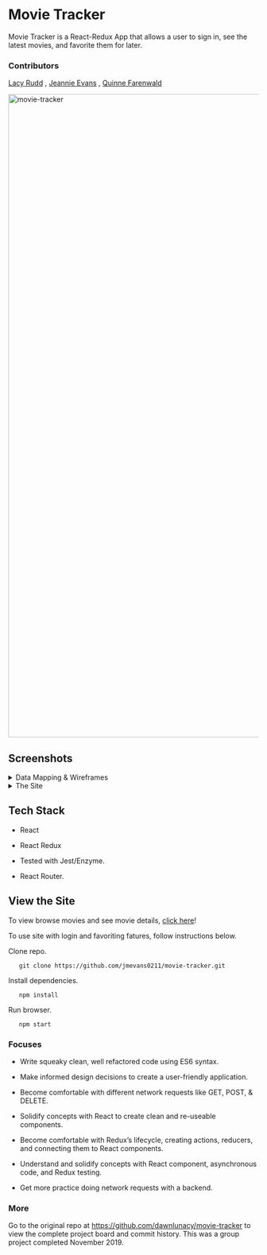 # Movie Tracker

Movie Tracker is a React-Redux App that allows a user to sign in, see the latest movies, and favorite them for later.

### Contributors

[Lacy Rudd](https://github.com/dawnlunacy) , [Jeannie Evans](https://github.com/jmevans0211) , [Quinne Farenwald](https://github.com/qfarenwald)

<img width="1295" alt="movie-tracker" src="https://user-images.githubusercontent.com/48900496/68500723-9bd3ac00-0219-11ea-98c3-7e14ed11c461.png">


## Screenshots
<details>
  <summary> Data Mapping & Wireframes </summary>


Data Map
- To begin, the overall data flow and necessary components are mapped out.

![Movie Tracker homepage](src/images/MovieTracker_data-map.png)

InVision Prototype
- Home Page: Next, a design is implemented and basic user flow is considered.

![Movie Tracker prototype all movies](src/images/MovieTracker_protoype_all-movies.png)

![Movie Tracker prototype movie](src/images/MovieTracker_prototype_movie.png)

- Here is a clickable InVision Prototype: Click on a movies from the home screen then the main logo to get back.
https://projects.invisionapp.com/prototype/ck2c10pr0002ou501vi8y10og/play

</details>


<details>
  <summary>The Site</summary>
Homepage
- A user can scroll through movies on the home page and click to view more detailed movie info by clicking on a movie, but if a user wants to favorite a movie, they will be prompted to login or sign up.

![Movie Tracker home page](src/images/MovieTracker_home_not-logged-in.png)

![Movie Tracker movie page](src/images/MovieTracker_movie.png)

Sign Up Page
- A user can sign up to create an account that will allow favorites to be saved.

![Movie Tracker sign up](src/images/MovieTracker_signup.png)

- If the user does not fill in all inputs, an error will appear and they will not be routed to their account homepage.

![Movie Tracker sign up error](src/images/MovieTracker_signup-error.png)

- If the user already had an account, they can login.

![Movie Tracker Login](src/images/MovieTracker_login.png)

User Logged In Home Page
- Now a user is welcomed and the favoriting functionality is enabled.

![Movie Tracker User Login Home Page](src/images/MovieTracker_home-logged-in.png)

Favorite Page
- A user can favorite movies by clicking on the star on each movie. Those movies will then appear on a separate favorites page.

![Movie Tracker Favorites](src/images/MovieTracker_favorites.png)

- A user can logout at any time and be returned to the main homepage.

</details>


## Tech Stack

- React

- React Redux

- Tested with Jest/Enzyme.

- React Router.


## View the Site

To view browse movies and see movie details, [click here](https://movie-tracker-je.herokuapp.com/)!

To use site with login and favoriting fatures, follow instructions below.

   Clone repo.
```
   git clone https://github.com/jmevans0211/movie-tracker.git
```
   Install dependencies.
```
   npm install
```
   Run browser.
```
   npm start
```

### Focuses

- Write squeaky clean, well refactored code using ES6 syntax.

- Make informed design decisions to create a user-friendly application.

- Become comfortable with different network requests like GET, POST, & DELETE.

- Solidify concepts with React to create clean and re-useable components.

- Become comfortable with Redux’s lifecycle, creating actions, reducers, and connecting them to React components.

- Understand and solidify concepts with React component, asynchronous code, and Redux testing.

- Get more practice doing network requests with a backend.

### More

Go to the original repo at https://github.com/dawnlunacy/movie-tracker to view the complete project board and commit history. This was a group project completed November 2019.
